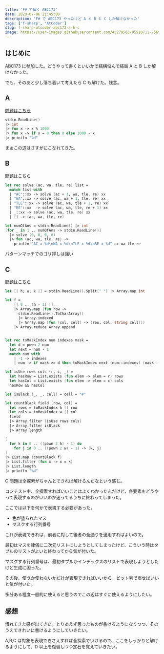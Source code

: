 ```yaml
---
title: 'F# で解く ABC173'
date: 2020-07-06 21:45:00
description: 'F# で ABC173 やったけど A と B と C しか解けなかった'
tags: ['f-sharp', 'AtCoder']
slug: f-sharp-atcoder-abc173-a-b-c
image: https://user-images.githubusercontent.com/45279563/85910711-756f8900-b85b-11ea-8bd3-df0e8745aa27.png
---
```


## はじめに

ABC173 に参加した。どうやって書くといいかで結構悩んで結局 A と B しか解けなかった。

でも、そのあと少し落ち着いて考えたら C も解けた。残念。

## A

[問題はこちら](https://atcoder.jp/contests/abc173/tasks/abc173_a)

```fsharp
stdin.ReadLine()
|> int
|> fun x -> x % 1000
|> fun x -> if x = 0 then 0 else 1000 - x
|> printfn "%d"
```

まぁこの辺はさすがにこなれてきた。

## B

[問題はこちら](https://atcoder.jp/contests/abc173/tasks/abc173_b)

```fsharp
let rec solve (ac, wa, tle, re) list =
  match list with
  | "AC"::xx -> solve (ac + 1, wa, tle, re) xx
  | "WA"::xx -> solve (ac, wa + 1, tle, re) xx
  | "TLE"::xx -> solve (ac, wa, tle + 1, re) xx
  | "RE"::xx  -> solve (ac, wa, tle, re + 1) xx
  | _::xx -> solve (ac, wa, tle, re) xx
  | [] -> (ac, wa, tle, re)

let numOfAns = stdin.ReadLine() |> int
[for _ in 1 .. numOfAns -> stdin.ReadLine()]
  |> solve (0, 0, 0, 0)
  |> fun (ac, wa, tle, re) ->
    printfn "AC x %d\nWA x %d\nTLE x %d\nRE x %d" ac wa tle re
```

パターンマッチでのゴリ押しは強い

## C

[問題はこちら](https://atcoder.jp/contests/abc173/tasks/abc173_c)

```fsharp
let [| h; w; k |] = stdin.ReadLine().Split(" ") |> Array.map int

let f =
    [| 0 .. (h - 1) |]
    |> Array.map (fun row ->
      stdin.ReadLine().ToCharArray()
      |> Array.indexed
      |> Array.map (fun (col, cell) -> (row, col, string cell)))
    |> Array.reduce Array.append


let rec toMaskIndex num indexes mask =
  let d = pown 2 num
  let next = num - 1
  match num with
    | -1 -> indexes
    | num -> if mask >= d then toMaskIndex next (num::indexes) (mask - d) else toMaskIndex next indexes mask

let isUse rows cols (r, c, _) =
  let hasRow = List.exists (fun elem -> elem = r) rows
  let hasCol = List.exists (fun elem -> elem = c) cols
  hasRow && hasCol

let isBlack (_, _, cell) = cell = "#"

let countBlack field (row, col) =
  let rows = toMaskIndex h [] row
  let cols = toMaskIndex w [] col
  field
  |> Array.filter (isUse rows cols)
  |> Array.filter isBlack
  |> Array.length

[
  for k in 0 .. ((pown 2 h) - 1) do
    for j in 0 .. ((pown 2 w) - 1) -> (k, j)
]
|> List.map (countBlack f)
|> List.filter (fun x -> x = k)
|> List.length
|> printfn "%d"
```

C 問題は全探索がちゃんとできれば解けるんだなという感じ。

コンテスト中、全探索すればいいことはよくわかったんだけど、各要素をどうやって表現するのがいいのか迷ってるうちに終わってしまった。

ここでは以下を何かで表現する必要があった。

- 色が塗られたマス
- マスクする行列番号

これが表現できれば、前者に対して後者の全通りを適用すればよいので。

最初はマスを律儀に二次元リストにしようとしてしまったけど、こういう時はタプルのリストがよいと終わってから気が付いた。

マスクする行列番号は、最初タプルかインデックスのリストで表現しようとしたけど生成に困った。

その後、使うか使わないかだけが表現できればいいから、ビット列で表せばいいと気が付いた。

多分ある程度一般的に使えると思うのでこの辺はすぐに使えるようにしたい。

## 感想

慣れてきた感が出てきた。とりあえず思ったものが書けるようになりつつ、そのうえできれいに書けるようにしていきたい。

A,B,C は対象を表現できさえすれば全探索でいけるので、ここをしっかりと解けるようにして、D 以上を復習しつつ定石を覚えていきたい。
